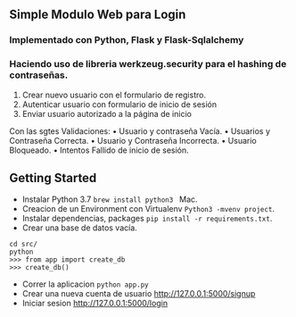 ## Simple Modulo Web para Login
### Implementado con Python, Flask y Flask-Sqlalchemy
### Haciendo uso de libreria werkzeug.security para el hashing de contraseñas.

1. Crear nuevo usuario con el formulario de registro.
2. Autenticar usuario con formulario de inicio de sesión
3. Enviar usuario autorizado a la página de inicio

Con las sgtes Validaciones:
•   Usuario y contraseña Vacía.
•   Usuarios y Contraseña Correcta.
•   Usuario y Contraseña Incorrecta.
•   Usuario Bloqueado.
•   Intentos Fallido de inicio de sesión.


###

## Getting Started
- Instalar Python 3.7  `brew install python3 ` Mac.
- Creacion de un Environment con Virtualenv `Python3 -mvenv project`.
- Instalar dependencias, packages `pip install -r requirements.txt`.
- Crear una base de datos vacía.
```
cd src/
python
>>> from app import create_db
>>> create_db()
```

- Correr la aplicacion `python app.py`
- Crear una nueva cuenta de usuario  http://127.0.0.1:5000/signup
- Iniciar sesion  http://127.0.0.1:5000/login

